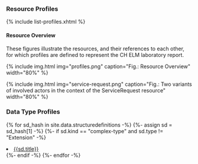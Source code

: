 ### Resource Profiles

{% include list-profiles.xhtml %}

#### Resource Overview
These figures illustrate the resources, and their references to each other, for which profiles are defined to represent the CH ELM laboratory report.

{% include img.html img="profiles.png" caption="Fig.: Resource Overview" width="80%" %}

{% include img.html img="service-request.png" caption="Fig.: Two variants of involved actors in the context of the ServiceRequest resource" width="80%" %}

### Data Type Profiles

{% for sd_hash in site.data.structuredefinitions -%} {%- assign sd = sd_hash[1] -%} {%- if sd.kind == "complex-type" and sd.type != "Extension" -%}

<li>
    <a href="{{sd.path}}">{{sd.title}}</a>
</li>
{%- endif -%} {%- endfor -%}
